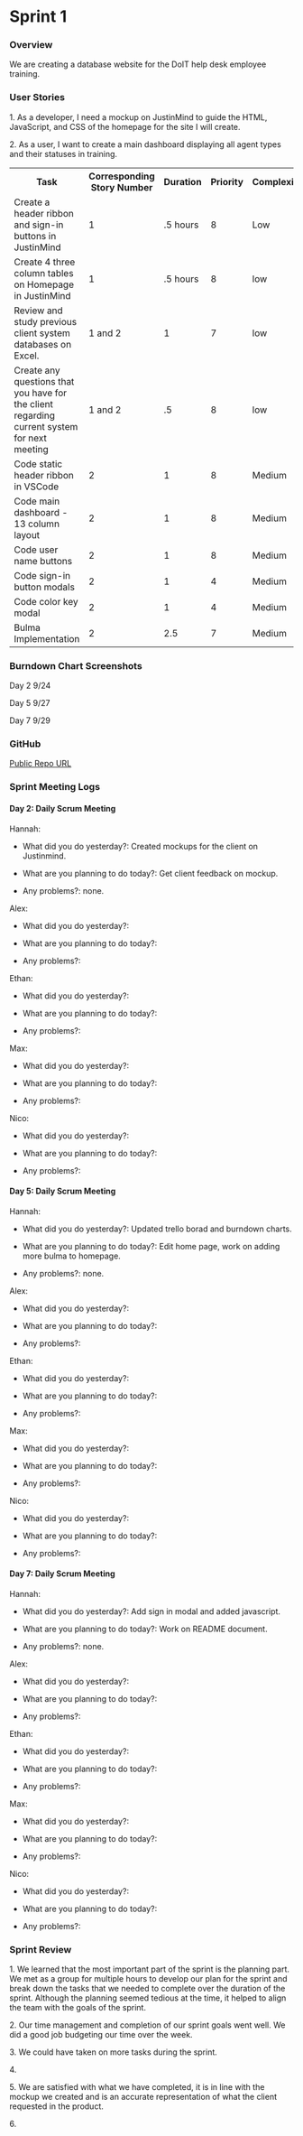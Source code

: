 <h1>Sprint 1</h1>
<h3>Overview</h3>
<p>We are creating a database website for the DoIT help desk employee training.</p>
<h3>User Stories</h3>
<p>1. As a developer, I need a mockup on JustinMind to guide the HTML, JavaScript, and CSS of the homepage for the site I will create. </p>
<p>2. As a user, I want to create a main dashboard displaying all agent types and their statuses in training.</p>
<table>
  <tr>
    <th > Task</th>
    <th>Corresponding Story Number</th>
    <th>Duration</th>
    <th>Priority</th>
    <th>Complexity</th>
    <th>Lead Person</th>
  </tr>
  <tr>
        <td>Create a header ribbon and sign-in buttons in JustinMind</td>
        <td>1</td>
        <td>.5 hours</td>
        <td>8</td>
        <td>Low</td>
        <td>Hannah</td>
    </tr>
    <tr>
        <td>Create 4 three column tables on Homepage in JustinMind</td>
        <td>1</td>
        <td>.5 hours</td>
        <td>8</td>
        <td>low</td>
        <td>Hannah</td>
    </tr>
    <tr>
        <td>Review and study previous client system databases on Excel.</td>
        <td>1 and 2</td>
        <td>1</td>
        <td>7</td>
        <td>low</td>
        <td>Everyone</td>
    </tr>
    <tr>
        <td>Create any questions that you have for the client regarding current system for next meeting</td>
        <td>1 and 2</td>
        <td>.5</td>
        <td>8</td>
        <td>low</td>
        <td>Everyone</td>
    </tr>
    <tr>
        <td>Code static header ribbon in VSCode</td>
        <td>2</td>
        <td>1</td>
        <td>8</td>
        <td>Medium</td>
        <td>Max</td>
    </tr>
    <tr>
        <td>Code main dashboard - 13 column layout</td>
        <td>2</td>
        <td>1</td>
        <td>8</td>
        <td>Medium</td>
        <td>Nico</td>
    </tr>
    <tr>
        <td>Code user name buttons</td>
        <td>2</td>
        <td>1</td>
        <td>8</td>
        <td>Medium</td>
        <td>Ethan</td>
    </tr>
    <tr>
        <td>Code sign-in button modals</td>
        <td>2</td>
        <td>1</td>
        <td>4</td>
        <td>Medium</td>
        <td>Alex</td>
    </tr>
    <tr>
        <td>Code color key modal</td>
        <td>2</td>
        <td>1</td>
        <td>4</td>
        <td>Medium</td>
        <td>Hannah</td>
    </tr>
    <tr>
        <td>Bulma Implementation</td>
        <td>2</td>
        <td>2.5</td>
        <td>7</td>
        <td>Medium</td>
        <td>Alex</td>
    </tr>
</table>

<h3>Burndown Chart Screenshots</h3>
<p>Day 2 9/24</p>

<p>Day 5 9/27</p>

<p>Day 7 9/29</p>

<h3>GitHub</h3>
<a href="https://github.com/ahoff2910/hdl1-training-status">Public Repo URL</a>

<h3>Sprint Meeting Logs</h3>
<h4>Day 2: Daily Scrum Meeting</h4>
        <p>Hannah:</p>
        <ul>
            <li>
                <p>What did you do yesterday?: Created mockups for the client on Justinmind.</p>
            </li>
            <li>
                <p>What are you planning to do today?: Get client feedback on mockup.</p>
            </li>
            <li>
                <p>Any problems?: none.</p>
            </li>
        </ul>
        <p>Alex:</p>
        <ul>
            <li>
                <p>What did you do yesterday?:</p>
            </li>
            <li>
                <p>What are you planning to do today?:</p>
            </li>
            <li>
                <p>Any problems?:</p>
            </li>
        </ul>
        <p>Ethan:</p>
        <ul>
            <li>
                <p>What did you do yesterday?:</p>
            </li>
            <li>
                <p>What are you planning to do today?:</p>
            </li>
            <li>
                <p>Any problems?:</p>
            </li>
        </ul>
        <p>Max:</p>
        <ul>
            <li>
                <p>What did you do yesterday?:</p>
            </li>
            <li>
                <p>What are you planning to do today?:</p>
            </li>
            <li>
                <p>Any problems?:</p>
            </li>
        </ul>
        <p>Nico:</p>
        <ul>
            <li>
                <p>What did you do yesterday?:</p>
            </li>
            <li>
                <p>What are you planning to do today?:</p>
            </li>
            <li>
                <p>Any problems?:</p>
            </li>
        </ul>
<h4>Day 5: Daily Scrum Meeting</h4>
        <p>Hannah:</p>
        <ul>
            <li>
                <p>What did you do yesterday?: Updated trello borad and burndown charts.</p>
            </li>
            <li>
                <p>What are you planning to do today?: Edit home page, work on adding more bulma to homepage.</p>
            </li>
            <li>
                <p>Any problems?: none.</p>
            </li>
        </ul>
        <p>Alex:</p>
        <ul>
            <li>
                <p>What did you do yesterday?:</p>
            </li>
            <li>
                <p>What are you planning to do today?:</p>
            </li>
            <li>
                <p>Any problems?:</p>
            </li>
        </ul>
        <p>Ethan:</p>
        <ul>
            <li>
                <p>What did you do yesterday?:</p>
            </li>
            <li>
                <p>What are you planning to do today?:</p>
            </li>
            <li>
                <p>Any problems?:</p>
            </li>
        </ul>
        <p>Max:</p>
        <ul>
            <li>
                <p>What did you do yesterday?:</p>
            </li>
            <li>
                <p>What are you planning to do today?:</p>
            </li>
            <li>
                <p>Any problems?:</p>
            </li>
        </ul>
        <p>Nico:</p>
        <ul>
            <li>
                <p>What did you do yesterday?:</p>
            </li>
            <li>
                <p>What are you planning to do today?:</p>
            </li>
            <li>
                <p>Any problems?:</p>
            </li>
        </ul>
<h4>Day 7: Daily Scrum Meeting</h4>
        <p>Hannah:</p>
        <ul>
            <li>
                <p>What did you do yesterday?: Add sign in modal and added javascript.</p>
            </li>
            <li>
                <p>What are you planning to do today?: Work on README document. </p>
            </li>
            <li>
                <p>Any problems?: none.</p>
            </li>
        </ul>
        <p>Alex:</p>
        <ul>
            <li>
                <p>What did you do yesterday?:</p>
            </li>
            <li>
                <p>What are you planning to do today?:</p>
            </li>
            <li>
                <p>Any problems?:</p>
            </li>
        </ul>
        <p>Ethan:</p>
        <ul>
            <li>
                <p>What did you do yesterday?:</p>
            </li>
            <li>
                <p>What are you planning to do today?:</p>
            </li>
            <li>
                <p>Any problems?:</p>
            </li>
        </ul>
        <p>Max:</p>
        <ul>
            <li>
                <p>What did you do yesterday?:</p>
            </li>
            <li>
                <p>What are you planning to do today?:</p>
            </li>
            <li>
                <p>Any problems?:</p>
            </li>
        </ul>
        <p>Nico:</p>
        <ul>
            <li>
                <p>What did you do yesterday?:</p>
            </li>
            <li>
                <p>What are you planning to do today?:</p>
            </li>
            <li>
                <p>Any problems?:</p>
            </li>
        </ul>


<h3>Sprint Review</h3>
<p>1. We learned that the most important part of the sprint is the planning part. We met as a group for multiple hours to develop our plan for the sprint and break down the tasks that we needed to complete over the duration of the sprint. Although the planning seemed tedious at the time, it helped to align the team with the goals of the sprint. 
</p>
<p>2. Our time management and completion of our sprint goals went well. We did a good job budgeting our time over the week.</p>
<p>3. We could have taken on more tasks during the sprint. </p>
<p>4. </p>
<p>5. We are satisfied with what we have completed, it is in line with the mockup we created and is an accurate representation of what the client requested in the product.</p>
<p>6. </p>
